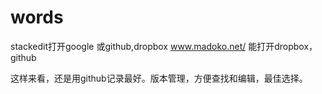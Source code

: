 # words
stackedit打开google 或github,dropbox
www.madoko.net/ 能打开dropbox，github 

这样来看，还是用github记录最好。版本管理，方便查找和编辑，最佳选择。
<!--stackedit_data:
eyJoaXN0b3J5IjpbLTEwNTkyNDU3NF19
-->